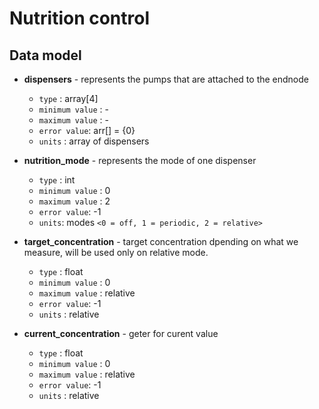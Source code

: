 # Nutrition control 

## Data model

- **dispensers** - represents the pumps that are attached to the endnode
  - `type` : array[4] 
  - `minimum value` : -
  - `maximum value` : -
  - `error value`: arr[] = {0}
  - `units` : array of dispensers 

- **nutrition_mode** - represents the mode of one dispenser
  - `type` : int 
  - `minimum value` : 0
  - `maximum value` : 2
  - `error value`: -1
  - `units`: modes `<0 = off, 1 = periodic, 2 = relative>`

- **target_concentration** - target concentration dpending on what we measure, will be used only on relative mode.
  - `type` : float 
  - `minimum value` : 0
  - `maximum value` : relative
  - `error value`: -1
  - `units` : relative

- **current_concentration** - geter for curent value
  - `type` : float 
  - `minimum value` : 0
  - `maximum value` : relative
  - `error value`: -1
  - `units` : relative